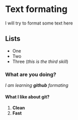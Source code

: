 # Text formating 

I will try to format some text here

## Lists
- One 
- Two
- Three (*this is the third skill*)

### What are you doing?
_I am learning **github** formating_

#### What I like about git?
1. **Clean**
2. **Fast**
